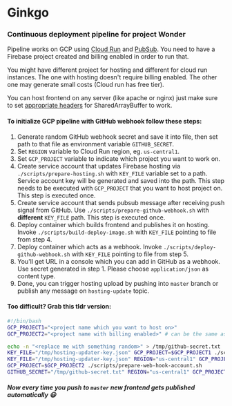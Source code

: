 # Ginkgo

### Continuous deployment pipeline for project Wonder

Pipeline works on GCP using [Cloud Run](https://cloud.google.com/run/) and [PubSub](https://cloud.google.com/pubsub/).
You need to have a Firebase project created and billing enabled in order to run that.

You might have different project for hosting and different for cloud run instances. The one with hosting doesn't require
billing enabled. The other one may generate small costs (Cloud run has free tier).

You can host frontend on any server (like apache or nginx) just make sure to
set [appropriate headers](https://developer.mozilla.org/en-US/docs/Web/JavaScript/Reference/Global_Objects/SharedArrayBuffer#security_requirements)
for SharedArrayBuffer to work.

#### To initialize GCP pipeline with GitHub webhook follow these steps:

1. Generate random GitHub webhook secret and save it into file, then set path to that file as environment
   variable `GITHUB_SECRET`.
2. Set `REGION` variable to Cloud Run region, eg. `us-central1`.
3. Set `GCP_PROJECT` variable to indicate which project you want to work on.
4. Create service account that updates Firebase hosting via `./scripts/prepare-hosting.sh` with `KEY_FILE` variable set
   to a path. Service account key will be generated and saved into the path. This step needs to be executed
   with `GCP_PROJECT` that you want to host project on. This step is executed once.
5. Create service account that sends pubsub message after receiving push signal from GitHub.
   Use `./scripts/prepare-github-webhook.sh` with **different** `KEY_FILE` path. This step is executed once.
6. Deploy container which builds frontend and publishes it on hosting. Invoke `./scripts/build-deploy-image.sh`
   with `KEY_FILE` pointing to file from step 4.
7. Deploy container which acts as a webhook. Invoke `./scripts/deploy-github-webhook.sh`
   with `KEY_FILE` pointing to file from step 5.
8. You'll get URL in a console which you can add in GitHub as a webhook. Use secret generated in step 1. Please
   choose `application/json` as content type.
9. Done, you can trigger hosting upload by pushing into `master` branch or publish any message on `hosting-update`
   topic.

#### Too difficult? Grab this tldr version:

```bash
#!/bin/bash
GCP_PROJECT1="<project name which you want to host on>"
GCP_PROJECT2="<project name with billing enabled>" # can be the same as above

echo -n "<replace me with something random>" > /tmp/github-secret.txt
KEY_FILE="/tmp/hosting-updater-key.json" GCP_PROJECT=$GCP_PROJECT1 ./scripts/prepare-hosting-updater-account.sh
KEY_FILE="/tmp/hosting-updater-key.json" REGION="us-central1" GCP_PROJECT=$GCP_PROJECT2 ./scripts/deploy-hosting-updater.sh
GCP_PROJECT=$GCP_PROJECT2 ./scripts/prepare-web-hook-account.sh
GITHUB_SECRET="/tmp/github-secret.txt" REGION="us-central1" GCP_PROJECT=$GCP_PROJECT2 ./scripts/deploy-github-webhook.sh
```

##### Now every time you push to `master` new frontend gets published automatically 😃
